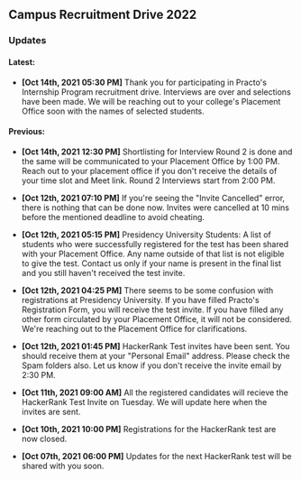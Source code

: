 ## Campus Recruitment Drive 2022
### Updates

#### Latest:

- **\[Oct 14th, 2021 05:30 PM\]** Thank you for participating in Practo's Internship Program recruitment drive. Interviews are over and selections have been made. We will be reaching out to your college's Placement Office soon with the names of selected students.

#### Previous:

- **\[Oct 14th, 2021 12:30 PM\]** Shortlisting for Interview Round 2 is done and the same will be communicated to your Placement Office by 1:00 PM. Reach out to your placement office if you don't receive the details of your time slot and Meet link. Round 2 Interviews start from 2:00 PM.

- **\[Oct 12th, 2021 07:10 PM\]** If you're seeing the "Invite Cancelled" error, there is nothing that can be done now. Invites were cancelled at 10 mins before the mentioned deadline to avoid cheating.

- **\[Oct 12th, 2021 05:15 PM\]** Presidency University Students: A list of students who were successfully registered for the test has been shared with your Placement Office. Any name outside of that list is not eligible to give the test. Contact us only if your name is present in the final list and you still haven't received the test invite.


- **\[Oct 12th, 2021 04:25 PM\]** There seems to be some confusion with registrations at Presidency University. If you have filled Practo's Registration Form, you will receive the test invite. If you have filled any other form circulated by your Placement Office, it will not be considered.
We're reaching out to the Placement Office for clarifications.

- **\[Oct 12th, 2021 01:45 PM\]** HackerRank Test invites have been sent. You should receive them at your "Personal Email" address. Please check the Spam folders also. Let us know if you don't receive the invite email by 2:30 PM.

- **\[Oct 11th, 2021 09:00 AM\]** All the registered candidates will recieve the HackerRank Test Invite on Tuesday. We will update here when the invites are sent.

- **\[Oct 10th, 2021 10:00 PM\]** Registrations for the HackerRank test are now closed.

- **\[Oct 07th, 2021 06:00 PM\]** Updates for the next HackerRank test will be shared with you soon.

<!-- <iframe width="560" height="315" src="https://www.youtube.com/embed/kIFxQNNx8Zs" title="YouTube video player" frameborder="0" allow="accelerometer; autoplay; clipboard-write; encrypted-media; gyroscope; picture-in-picture" allowfullscreen></iframe> -->
